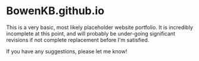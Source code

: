 BowenKB.github.io
=================

This is a very basic, most likely placeholder website portfolio. It is incredibly incomplete at this
point, and will probably be under-going significant revisions if not complete replacement before I'm
satisfied.

If you have any suggestions, please let me know!
